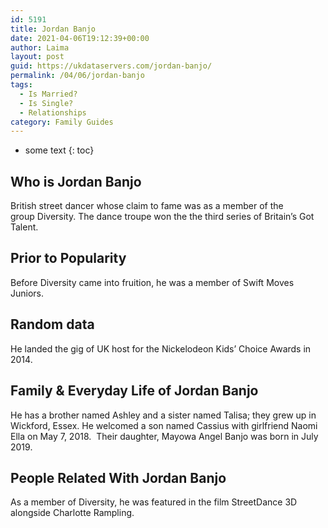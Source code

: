 ```yaml
---
id: 5191
title: Jordan Banjo
date: 2021-04-06T19:12:39+00:00
author: Laima
layout: post
guid: https://ukdataservers.com/jordan-banjo/
permalink: /04/06/jordan-banjo
tags:
  - Is Married?
  - Is Single?
  - Relationships
category: Family Guides
---
```


* some text
{: toc}


## Who is Jordan Banjo
                  
                  
                  
British street dancer whose claim to fame was as a member of the group Diversity. The dance troupe won the the third series of Britain&#8217;s Got Talent.
                  
              
            
              
            
                
                
                
## Prior to Popularity
                  
                  
                  
Before Diversity came into fruition, he was a member of Swift Moves Juniors.
                  
              
            
              
            
                
                
                
## Random data
                  
                  
                  
He landed the gig of UK host for the Nickelodeon Kids&#8217; Choice Awards in 2014.
                  
              
            
              
            
                
                
                
## Family & Everyday Life of Jordan Banjo
                  
                  
                  
He has a brother named Ashley and a sister named Talisa; they grew up in Wickford, Essex. He welcomed a son named Cassius with girlfriend Naomi Ella on May 7, 2018.  Their daughter, Mayowa Angel Banjo was born in July 2019.
                  
              
            
              
            
                
                
                
## People Related With Jordan Banjo
                  
                  
                  
As a member of Diversity, he was featured in the film StreetDance 3D alongside Charlotte Rampling.
                  
              
            
              
            
                
              
            
              
              
            
            
              
            
          
          
          